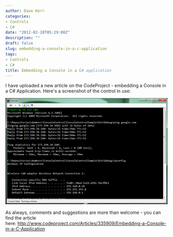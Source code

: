 ```yaml
---
author: Dave Kerr
categories:
- Controls
- C#
date: "2012-02-28T05:29:00Z"
description: ""
draft: false
slug: embedding-a-console-in-a-c-application
tags:
- Controls
- C#
title: Embedding a Console in a C# application
---
```



<p>I have uploaded a new article on the CodeProject - embedding a Console in a C# Application. Here's a screenshot of the control in use:</p>
<p><img src="images/Screenshot_ConsoleControlSample.png" /></p>
<p>As always, comments and suggestions are more than welcome - you can find the article here:&nbsp;<a href="http://www.codeproject.com/Articles/335909/Embedding-a-Console-in-a-C-Application?msg=4169170#xx4168613xx">http://www.codeproject.com/Articles/335909/Embedding-a-Console-in-a-C-Application</a></p>

